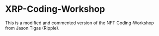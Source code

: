 # XRP-Coding-Workshop
This is a modified and commented version of the NFT Coding-Workshop from Jason Tigas (Ripple).
